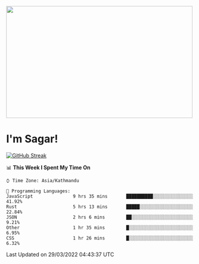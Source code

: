 
<img src="https://media.giphy.com/media/3ornk57KwDXf81rjWM/giphy.gif" width="500" height="300" frameBorder="0" class="giphy-embed" allowFullScreen></img>

#   I'm Sagar!
[![GitHub Streak](https://github-readme-streak-stats.herokuapp.com/?user=sgr2848)](https://git.io/streak-stats)
<!--START_SECTION:waka-->
📊 **This Week I Spent My Time On** 

```text
⌚︎ Time Zone: Asia/Kathmandu

💬 Programming Languages: 
JavaScript               9 hrs 35 mins       ██████████░░░░░░░░░░░░░░░   41.92% 
Rust                     5 hrs 13 mins       █████░░░░░░░░░░░░░░░░░░░░   22.84% 
JSON                     2 hrs 6 mins        ██░░░░░░░░░░░░░░░░░░░░░░░   9.21% 
Other                    1 hr 35 mins        █░░░░░░░░░░░░░░░░░░░░░░░░   6.95% 
CSS                      1 hr 26 mins        █░░░░░░░░░░░░░░░░░░░░░░░░   6.32%

```


 Last Updated on 29/03/2022 04:43:37 UTC
<!--END_SECTION:waka-->

